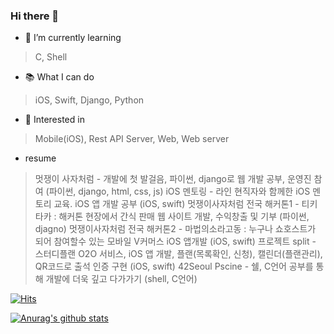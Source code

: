 ### Hi there 👋

<!--
**younoah/younoah** is a ✨ _special_ ✨ repository because its `README.md` (this file) appears on your GitHub profile.

Here are some ideas to get you started:

- 🔭 I’m currently working on ...
- 🌱 I’m currently learning ...
- 👯 I’m looking to collaborate on ...
- 🤔 I’m looking for help with ...
- 💬 Ask me about ...
- 📫 How to reach me: ...
- 😄 Pronouns: ...
- ⚡ Fun fact: ...
-->

- 🌱 I’m currently learning
> C, Shell


- 📚 What I can do
> iOS, Swift, Django, Python


- 🧐 Interested in
> Mobile(iOS), Rest API Server, Web, Web server


- resume
> 멋쟁이 사자처럼 - 개발에 첫 발걸음, 파이썬, django로 웹 개발 공부, 운영진 참여 (파이썬, django, html, css, js)
> iOS 멘토링 - 라인 현직자와 함께한 iOS 멘토리 교육.  iOS 앱 개발 공부 (iOS, swift)
> 멋쟁이사자처럼 전국 해커톤1 - 티키타카 : 해커톤 현장에서 간식 판매 웹 사이트 개발, 수익창출 및 기부 (파이썬, djagno)
> 멋쟁이사자처럼 전국 해커톤2 - 마법의소라고동 : 누구나 쇼호스트가 되어 참여할수 있는 모바일 V커머스 iOS 앱개발 (iOS, swift)
> 프로젝트 split - 스터디플랜 O2O 서비스,  iOS 앱 개발, 플랜(목록확인, 신청), 캘린더(플랜관리), QR코드로 출석 인증 구현 (iOS, swift)
> 42Seoul Pscine - 쉘, C언어 공부를 통해  개발에 더욱 깊고 다가가기 (shell, C언어)


[![Hits](https://hits.seeyoufarm.com/api/count/incr/badge.svg?url=https%3A%2F%2Fgithub.com%2Fyounoah&count_bg=%236EA9F1&title_bg=%23767676&icon=&icon_color=%23E7E7E7&title=%EB%B0%A9%EB%AC%B8%EC%9E%90%EC%88%98&edge_flat=false)](https://hits.seeyoufarm.com)

[![Anurag's github stats](https://github-readme-stats.vercel.app/api?username=younoah)](https://github.com/anuraghazra/github-readme-stats)
